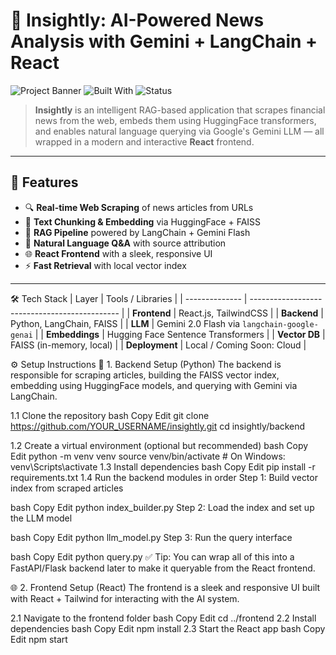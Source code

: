 # 🧠 Insightly: AI-Powered News Analysis with Gemini + LangChain + React

![Project Banner](https://img.shields.io/badge/LLM-Gemini-blue?style=for-the-badge)
![Built With](https://img.shields.io/badge/Built%20With-React%20%7C%20LangChain%20%7C%20FAISS%20%7C%20Gemini-green?style=for-the-badge)
![Status](https://img.shields.io/badge/Status-Active-brightgreen?style=for-the-badge)

> **Insightly** is an intelligent RAG-based application that scrapes financial news from the web, embeds them using HuggingFace transformers, and enables natural language querying via Google's Gemini LLM — all wrapped in a modern and interactive **React** frontend.

---

## 🚀 Features

- 🔍 **Real-time Web Scraping** of news articles from URLs
- 🧩 **Text Chunking & Embedding** via HuggingFace + FAISS
- 🔄 **RAG Pipeline** powered by LangChain + Gemini Flash
- 💬 **Natural Language Q&A** with source attribution
- 🌐 **React Frontend** with a sleek, responsive UI
- ⚡ **Fast Retrieval** with local vector index

---




🛠️ Tech Stack
| Layer          | Tools / Libraries                             |
| -------------- | --------------------------------------------- |
| **Frontend**   | React.js, TailwindCSS                         |
| **Backend**    | Python, LangChain, FAISS                      |
| **LLM**        | Gemini 2.0 Flash via `langchain-google-genai` |
| **Embeddings** | Hugging Face Sentence Transformers            |
| **Vector DB**  | FAISS (in-memory, local)                      |
| **Deployment** | Local / Coming Soon: Cloud                    |




⚙️ Setup Instructions
🔧 1. Backend Setup (Python)
The backend is responsible for scraping articles, building the FAISS vector index, embedding using HuggingFace models, and querying with Gemini via LangChain.

1.1 Clone the repository
bash
Copy
Edit
git clone https://github.com/YOUR_USERNAME/insightly.git
cd insightly/backend

1.2 Create a virtual environment (optional but recommended)
bash
Copy
Edit
python -m venv venv
source venv/bin/activate   # On Windows: venv\Scripts\activate
1.3 Install dependencies
bash
Copy
Edit
pip install -r requirements.txt
1.4 Run the backend modules in order
Step 1: Build vector index from scraped articles

bash
Copy
Edit
python index_builder.py
Step 2: Load the index and set up the LLM model

bash
Copy
Edit
python llm_model.py
Step 3: Run the query interface

bash
Copy
Edit
python query.py
✅ Tip: You can wrap all of this into a FastAPI/Flask backend later to make it queryable from the React frontend.

🌐 2. Frontend Setup (React)
The frontend is a sleek and responsive UI built with React + Tailwind for interacting with the AI system.

2.1 Navigate to the frontend folder
bash
Copy
Edit
cd ../frontend
2.2 Install dependencies
bash
Copy
Edit
npm install
2.3 Start the React app
bash
Copy
Edit
npm start
